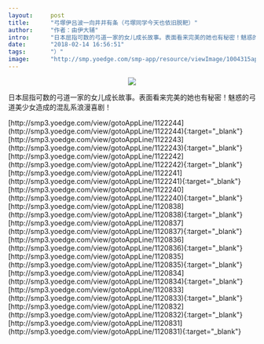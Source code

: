 ```yaml
---
layout:     post
title:      "弓塚伊吕波一向井井有条（弓塚同学今天也依旧脱靶）"
author:     "作者：由伊大辅"
intro:      "日本屈指可数的弓道一家的女儿成长故事。表面看来完美的她也有秘密！魅惑的弓道美少女造成的混乱系浪漫喜剧！"
date:       "2018-02-14 16:56:51"
tags:       "）"
image:      "http://smp.yoedge.com/smp-app/resource/viewImage/1004315appline.png"
---
```

<div style="text-align: center">
<p><img src="http://smp.yoedge.com/smp-app/resource/viewImage/1004315appline.png"/></p>
</div>
<p class="post-meta">
<span>日本屈指可数的弓道一家的女儿成长故事。表面看来完美的她也有秘密！魅惑的弓道美少女造成的混乱系浪漫喜剧！</span>
</p>
[http://smp3.yoedge.com/view/gotoAppLine/1122244](http://smp3.yoedge.com/view/gotoAppLine/1122244){:target="_blank"}
[http://smp3.yoedge.com/view/gotoAppLine/1122243](http://smp3.yoedge.com/view/gotoAppLine/1122243){:target="_blank"}
[http://smp3.yoedge.com/view/gotoAppLine/1122242](http://smp3.yoedge.com/view/gotoAppLine/1122242){:target="_blank"}
[http://smp3.yoedge.com/view/gotoAppLine/1122241](http://smp3.yoedge.com/view/gotoAppLine/1122241){:target="_blank"}
[http://smp3.yoedge.com/view/gotoAppLine/1122240](http://smp3.yoedge.com/view/gotoAppLine/1122240){:target="_blank"}
[http://smp3.yoedge.com/view/gotoAppLine/1120838](http://smp3.yoedge.com/view/gotoAppLine/1120838){:target="_blank"}
[http://smp3.yoedge.com/view/gotoAppLine/1120837](http://smp3.yoedge.com/view/gotoAppLine/1120837){:target="_blank"}
[http://smp3.yoedge.com/view/gotoAppLine/1120836](http://smp3.yoedge.com/view/gotoAppLine/1120836){:target="_blank"}
[http://smp3.yoedge.com/view/gotoAppLine/1120835](http://smp3.yoedge.com/view/gotoAppLine/1120835){:target="_blank"}
[http://smp3.yoedge.com/view/gotoAppLine/1120834](http://smp3.yoedge.com/view/gotoAppLine/1120834){:target="_blank"}
[http://smp3.yoedge.com/view/gotoAppLine/1120833](http://smp3.yoedge.com/view/gotoAppLine/1120833){:target="_blank"}
[http://smp3.yoedge.com/view/gotoAppLine/1120832](http://smp3.yoedge.com/view/gotoAppLine/1120832){:target="_blank"}
[http://smp3.yoedge.com/view/gotoAppLine/1120831](http://smp3.yoedge.com/view/gotoAppLine/1120831){:target="_blank"}


